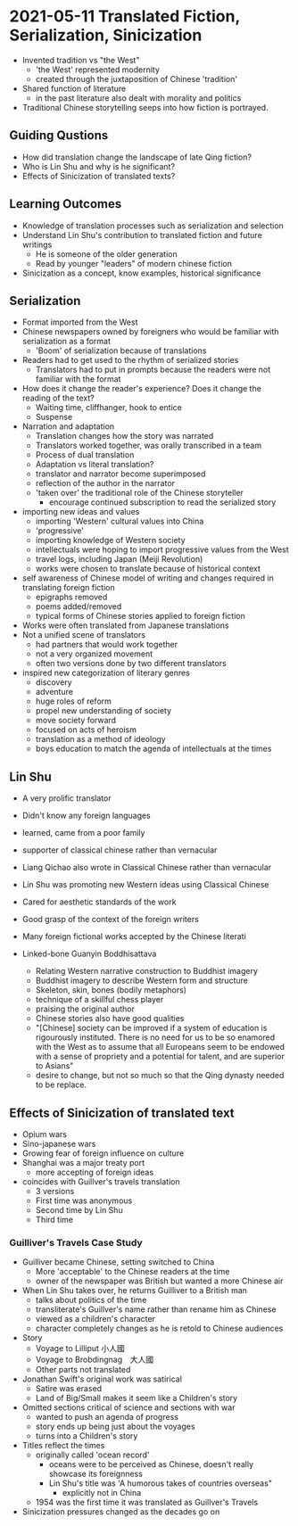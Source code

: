 # 2021-05-11 Translated Fiction, Serialization, Sinicization

* Invented tradition vs "the West"
  * 'the West' represented modernity
  * created through the juxtaposition of Chinese 'tradition'
* Shared function of literature
  * in the past literature also dealt with morality and politics
* Traditional Chinese storytelling seeps into how fiction is portrayed.

## Guiding Qustions
* How did translation change the landscape of late Qing fiction?
* Who is Lin Shu and why is he significant?
* Effects of Sinicization of translated texts?

## Learning Outcomes
* Knowledge of translation processes such as serialization and selection
* Understand Lin Shu's contribution to translated fiction and future writings
  * He is someone of the older generation
  * Read by younger "leaders" of modern chinese fiction
* Sinicization as a concept, know examples, historical significance


## Serialization
* Format imported from the West
* Chinese newspapers owned by foreigners who would be familiar with serialization as a format
  * 'Boom' of serialization because of translations
* Readers had to get used to the rhythm of serialized stories
  * Translators had to put in prompts because the readers were not familiar with the format
* How does it change the reader's experience? Does it change the reading of the text?
  * Waiting time, cliffhanger, hook to entice 
  * Suspense
* Narration and adaptation
  * Translation changes how the story was narrated
  * Translators worked together, was orally transcribed in a team
  * Process of dual translation
  * Adaptation vs literal translation?
  * translator and narrator become superimposed
  * reflection of the author in the narrator
  * 'taken over' the traditional role of the Chinese storyteller
    * encourage continued subscription to read the serialized story
* importing new ideas and values
  * importing 'Western' cultural values into China
  * 'progressive'
  * importing knowledge of Western society
  * intellectuals were hoping to import progressive values from the West
  * travel logs, including Japan (Meiji Revolution)
  * works were chosen to translate because of historical context
* self awareness of Chinese model of writing and changes required in translating foreign fiction
  * epigraphs removed
  * poems added/removed 
  * typical forms of Chinese stories applied to foreign fiction
* Works were often translated from Japanese translations
* Not a unified scene of translators 
  * had partners that would work together
  * not a very organized movement 
  * often two versions done by two different translators
* inspired new categorization of literary genres
  * discovery
  * adventure
  * huge roles of reform
  * propel new understanding of society
  * move society forward
  * focused on acts of heroism
  * translation as a method of ideology
  * boys education to match the agenda of intellectuals at the times
## Lin Shu
* A very prolific translator
* Didn't know any foreign languages
* learned, came from a poor family
* supporter of classical chinese rather than vernacular
* Liang Qichao also wrote in Classical Chinese rather than vernacular
* Lin Shu was promoting new Western ideas using Classical Chinese
* Cared for aesthetic standards of the work
* Good grasp of the context of the foreign writers
* Many foreign fictional works accepted by the Chinese literati
  
* Linked-bone Guanyin Boddhisattava
  * Relating Western narrative construction to Buddhist imagery 
  * Buddhist imagery to describe Western form and structure
  * Skeleton, skin, bones (bodily metaphors)
  * technique of a skillful chess player
  * praising the original author
  * Chinese stories also have good qualities
  * "[Chinese] society can be improved if a system of education is rigourously instituted. There is no need for us to be so enamored with the West as to assume that all Europeans seem to be endowed with a sense of propriety and a potential for talent, and are superior to Asians"
  * desire to change, but not so much so that the Qing dynasty needed to be replace.

## Effects of Sinicization of translated text
* Opium wars
* Sino-japanese wars
* Growing fear of foreign influence on culture
* Shanghai was a major treaty port
  * more accepting of foreign ideas
* coincides with Guillver's travels translation
  * 3 versions
  * First time was anonymous
  * Second time by Lin Shu
  * Third time
### Guilliver's Travels Case Study
* Guilliver became Chinese, setting switched to China
  * More 'acceptable' to the Chinese readers at the time
  * owner of the newspaper was British but wanted a more Chinese air
* When Lin Shu takes over, he returns Guilliver to a British man
  * talks about politics of the time
  * transliterate's Guillver's name rather than rename him as Chinese
  * viewed as a children's character
  * character completely changes as he is retold to Chinese audiences
* Story
  * Voyage to Lilliput 小人國
  * Voyage to Brobdingnag　大人國
  * Other parts not translated
* Jonathan Swift's original work was satirical
  * Satire was erased
  * Land of Big/Small makes it seem like a Children's story
* Omitted sections critical of science and sections with war
  * wanted to push an agenda of progress
  * story ends up being just about the voyages 
  * turns into a Children's story
* Titles reflect the times
  * originally called 'ocean record'
    * oceans were to be perceived as Chinese, doesn't really showcase its foreignness
    * Lin Shu's title was 'A humorous takes of countries overseas"
      * explicitly not in China
  * 1954 was the first time it was translated as Guillver's Travels 
* Sinicization pressures changed as the decades go on